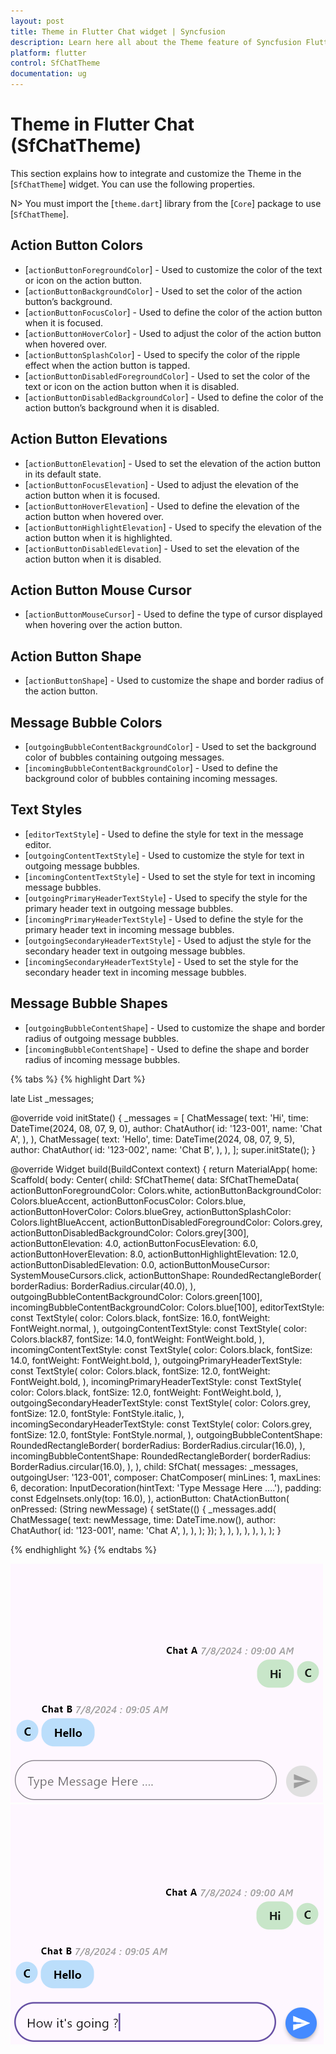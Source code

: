 ```yaml
---
layout: post
title: Theme in Flutter Chat widget | Syncfusion
description: Learn here all about the Theme feature of Syncfusion Flutter Chat (SfChatTheme) widget and how it enhances user interaction and customization.
platform: flutter
control: SfChatTheme
documentation: ug
---
```


# Theme in Flutter Chat (SfChatTheme)
This section explains how to integrate and customize the Theme in the [`SfChatTheme`] widget. You can use the following properties.

N> You must import the [`theme.dart`] library from the [`Core`] package to use [`SfChatTheme`].

## Action Button Colors

* [`actionButtonForegroundColor`] - Used to customize the color of the text or icon on the action button.
* [`actionButtonBackgroundColor`] - Used to set the color of the action button’s background.
* [`actionButtonFocusColor`] - Used to define the color of the action button when it is focused.
* [`actionButtonHoverColor`] - Used to adjust the color of the action button when hovered over.
* [`actionButtonSplashColor`] - Used to specify the color of the ripple effect when the action button is tapped.
* [`actionButtonDisabledForegroundColor`] - Used to set the color of the text or icon on the action button when it is disabled.
* [`actionButtonDisabledBackgroundColor`] - Used to define the color of the action button’s background when it is disabled.

## Action Button Elevations

* [`actionButtonElevation`] - Used to set the elevation of the action button in its default state.
* [`actionButtonFocusElevation`] - Used to adjust the elevation of the action button when it is focused.
* [`actionButtonHoverElevation`] - Used to define the elevation of the action button when hovered over.
* [`actionButtonHighlightElevation`] - Used to specify the elevation of the action button when it is highlighted.
* [`actionButtonDisabledElevation`] - Used to set the elevation of the action button when it is disabled.

## Action Button Mouse Cursor

* [`actionButtonMouseCursor`] - Used to define the type of cursor displayed when hovering over the action button.

## Action Button Shape

* [`actionButtonShape`] - Used to customize the shape and border radius of the action button.

## Message Bubble Colors

* [`outgoingBubbleContentBackgroundColor`] - Used to set the background color of bubbles containing outgoing messages.
* [`incomingBubbleContentBackgroundColor`] - Used to define the background color of bubbles containing incoming messages.

## Text Styles

* [`editorTextStyle`] - Used to define the style for text in the message editor.
* [`outgoingContentTextStyle`] - Used to customize the style for text in outgoing message bubbles.
* [`incomingContentTextStyle`] - Used to set the style for text in incoming message bubbles.
* [`outgoingPrimaryHeaderTextStyle`] - Used to specify the style for the primary header text in outgoing message bubbles.
* [`incomingPrimaryHeaderTextStyle`] - Used to define the style for the primary header text in incoming message bubbles.
* [`outgoingSecondaryHeaderTextStyle`] - Used to adjust the style for the secondary header text in outgoing message bubbles.
* [`incomingSecondaryHeaderTextStyle`] - Used to set the style for the secondary header text in incoming message bubbles.

## Message Bubble Shapes

* [`outgoingBubbleContentShape`] - Used to customize the shape and border radius of outgoing message bubbles.
* [`incomingBubbleContentShape`] - Used to define the shape and border radius of incoming message bubbles.

{% tabs %}
{% highlight Dart %}

late List<ChatMessage> _messages;

@override
void initState() {
  _messages = <ChatMessage>[
    ChatMessage(
      text: 'Hi',
      time: DateTime(2024, 08, 07, 9, 0),
      author: ChatAuthor(
        id: '123-001',
        name: 'Chat A',
      ),
    ),
    ChatMessage(
      text: 'Hello',
      time: DateTime(2024, 08, 07, 9, 5),
      author: ChatAuthor(
        id: '123-002',
        name: 'Chat B',
      ),
    ),
  ];
  super.initState();
}

@override
Widget build(BuildContext context) {
  return MaterialApp(
    home: Scaffold(
      body: Center(
        child: SfChatTheme(
          data: SfChatThemeData(
            actionButtonForegroundColor: Colors.white,
            actionButtonBackgroundColor: Colors.blueAccent,
            actionButtonFocusColor: Colors.blue,
            actionButtonHoverColor: Colors.blueGrey,
            actionButtonSplashColor: Colors.lightBlueAccent,
            actionButtonDisabledForegroundColor: Colors.grey,
            actionButtonDisabledBackgroundColor: Colors.grey[300],
            actionButtonElevation: 4.0,
            actionButtonFocusElevation: 6.0,
            actionButtonHoverElevation: 8.0,
            actionButtonHighlightElevation: 12.0,
            actionButtonDisabledElevation: 0.0,
            actionButtonMouseCursor: SystemMouseCursors.click,
            actionButtonShape: RoundedRectangleBorder(
              borderRadius: BorderRadius.circular(40.0),
            ),
            outgoingBubbleContentBackgroundColor: Colors.green[100],
            incomingBubbleContentBackgroundColor: Colors.blue[100],
            editorTextStyle: const TextStyle(
              color: Colors.black,
              fontSize: 16.0,
              fontWeight: FontWeight.normal,
            ),
            outgoingContentTextStyle: const TextStyle(
              color: Colors.black87,
              fontSize: 14.0,
              fontWeight: FontWeight.bold,
            ),
            incomingContentTextStyle: const TextStyle(
              color: Colors.black,
              fontSize: 14.0,
              fontWeight: FontWeight.bold,
            ),
            outgoingPrimaryHeaderTextStyle: const TextStyle(
              color: Colors.black,
              fontSize: 12.0,
              fontWeight: FontWeight.bold,
            ),
            incomingPrimaryHeaderTextStyle: const TextStyle(
              color: Colors.black,
              fontSize: 12.0,
              fontWeight: FontWeight.bold,
            ),
            outgoingSecondaryHeaderTextStyle: const TextStyle(
              color: Colors.grey,
              fontSize: 12.0,
              fontStyle: FontStyle.italic,
            ),
            incomingSecondaryHeaderTextStyle: const TextStyle(
              color: Colors.grey,
              fontSize: 12.0,
              fontStyle: FontStyle.normal,
            ),
            outgoingBubbleContentShape: RoundedRectangleBorder(
              borderRadius: BorderRadius.circular(16.0),
            ),
            incomingBubbleContentShape: RoundedRectangleBorder(
              borderRadius: BorderRadius.circular(16.0),
            ),
          ),
          child: SfChat(
            messages: _messages,
            outgoingUser: '123-001',
            composer: ChatComposer(
              minLines: 1,
              maxLines: 6,
              decoration: InputDecoration(hintText: 'Type Message Here ....'),
              padding: const EdgeInsets.only(top: 16.0),
            ),
            actionButton: ChatActionButton(
              onPressed: (String newMessage) {
                setState(() {
                  _messages.add(
                    ChatMessage(
                      text: newMessage,
                      time: DateTime.now(),
                      author: ChatAuthor(
                        id: '123-001',
                        name: 'Chat A',
                      ),
                    ),
                  );
                });
              },
            ),
          ),
        ),
      ),
    ),
  );
}

{% endhighlight %}
{% endtabs %}

![Chat actionButton support](images/chat-theme/chat-theme-disabled.png)
![Chat actionButton support](images/chat-theme/chat-theme-background.png)
